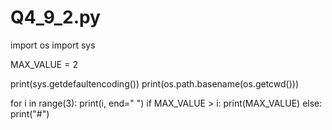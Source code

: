 # Q4_9_2.py
import os
import sys

MAX_VALUE = 2

print(sys.getdefaultencoding())
print(os.path.basename(os.getcwd()))

for i in range(3):
    print(i, end=" ")
    if MAX_VALUE > i:
        print(MAX_VALUE)
    else:
        print("#")
